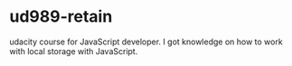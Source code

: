 # ud989-retain
udacity course for JavaScript developer. I got knowledge on how to work with local storage with JavaScript.
